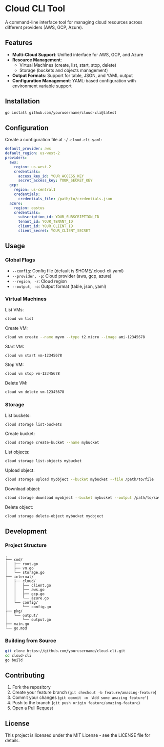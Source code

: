 # Cloud CLI Tool

A command-line interface tool for managing cloud resources across different providers (AWS, GCP, Azure).

## Features

- **Multi-Cloud Support**: Unified interface for AWS, GCP, and Azure
- **Resource Management**:
  - Virtual Machines (create, list, start, stop, delete)
  - Storage (buckets and objects management)
- **Output Formats**: Support for table, JSON, and YAML output
- **Configuration Management**: YAML-based configuration with environment variable support

## Installation

```bash
go install github.com/yourusername/cloud-cli@latest
```

## Configuration

Create a configuration file at `~/.cloud-cli.yaml`:

```yaml
default_provider: aws
default_region: us-west-2
providers:
  aws:
    region: us-west-2
    credentials:
      access_key_id: YOUR_ACCESS_KEY
      secret_access_key: YOUR_SECRET_KEY
  gcp:
    region: us-central1
    credentials:
      credentials_file: /path/to/credentials.json
  azure:
    region: eastus
    credentials:
      subscription_id: YOUR_SUBSCRIPTION_ID
      tenant_id: YOUR_TENANT_ID
      client_id: YOUR_CLIENT_ID
      client_secret: YOUR_CLIENT_SECRET
```

## Usage

### Global Flags
- `--config`: Config file (default is $HOME/.cloud-cli.yaml)
- `--provider, -p`: Cloud provider (aws, gcp, azure)
- `--region, -r`: Cloud region
- `--output, -o`: Output format (table, json, yaml)

### Virtual Machines

List VMs:
```bash
cloud vm list
```

Create VM:
```bash
cloud vm create --name myvm --type t2.micro --image ami-12345678
```

Start VM:
```bash
cloud vm start vm-12345678
```

Stop VM:
```bash
cloud vm stop vm-12345678
```

Delete VM:
```bash
cloud vm delete vm-12345678
```

### Storage

List buckets:
```bash
cloud storage list-buckets
```

Create bucket:
```bash
cloud storage create-bucket --name mybucket
```

List objects:
```bash
cloud storage list-objects mybucket
```

Upload object:
```bash
cloud storage upload myobject --bucket mybucket --file /path/to/file
```

Download object:
```bash
cloud storage download myobject --bucket mybucket --output /path/to/save
```

Delete object:
```bash
cloud storage delete-object mybucket myobject
```

## Development

### Project Structure

```
.
├── cmd/
│   ├── root.go
│   ├── vm.go
│   └── storage.go
├── internal/
│   ├── cloud/
│   │   ├── client.go
│   │   ├── aws.go
│   │   ├── gcp.go
│   │   └── azure.go
│   └── config/
│       └── config.go
├── pkg/
│   └── output/
│       └── output.go
├── main.go
└── go.mod
```

### Building from Source

```bash
git clone https://github.com/yourusername/cloud-cli.git
cd cloud-cli
go build
```

## Contributing

1. Fork the repository
2. Create your feature branch (`git checkout -b feature/amazing-feature`)
3. Commit your changes (`git commit -m 'Add some amazing feature'`)
4. Push to the branch (`git push origin feature/amazing-feature`)
5. Open a Pull Request

## License

This project is licensed under the MIT License - see the LICENSE file for details.
